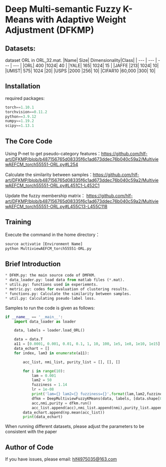 # Deep Multi-semantic Fuzzy K-Means with Adaptive Weight Adjustment (DFKMP)

## Datasets:
dataset ORL in ORL_32.mat. 
|Name| Size| Dimensionality|Class|
| --- | --- | --- | --- | 
|ORL| 400 |1024| 40 |
|YALE| 165| 1024| 15 |
|JAFFE |213| 1024| 10|
|UMIST| 575| 1024 |20|
|USPS |2000 |256| 10|
|CIFAR10 |60,000 |300| 10|
## Installation
required packages:
```python  
torch==1.10.1
torchvision==0.11.2
python==3.9.12
numpy==1.19.2
scipy==1.13.1 
```
## The Core Code
Using P-net to get pseudo-category features：[https://github.com/hlf-art/DFKMP/blob/b487156765d08335f6c1ad673ddec76b040c59a2/MultiviewAEFCM_torch55551-ORL.py#L254 ](https://github.com/hlf-art/DFKMP/blob/b487156765d08335f6c1ad673ddec76b040c59a2/MultiviewAEFCM_torch55551-ORL.py#L254  "[title](https://github.com/hlf-art/DFKMP/blob/b487156765d08335f6c1ad673ddec76b040c59a2/MultiviewAEFCM_torch55551-ORL.py#L254 )")

Calculate the similarity between samples：https://github.com/hlf-art/DFKMP/blob/b487156765d08335f6c1ad673ddec76b040c59a2/MultiviewAEFCM_torch55551-ORL.py#L451C1-L452C1 

Update the fuzzy membership matrix： https://github.com/hlf-art/DFKMP/blob/b487156765d08335f6c1ad673ddec76b040c59a2/MultiviewAEFCM_torch55551-ORL.py#L455C13-L455C118 


## Training
Execute the command in the home directory：
```python
source activatie [Environment Name]
python MultiviewAEFCM_torch55551-ORL.py
```
## Brief Introduction
```python  
* DFKM.py: the main source code of DMFKM.
* data_loader.py: load data from matlab files (*.mat).
* utils.py: functions used in experiemnts.
* metric.py: codes for evaluation of clustering results.
* functions.py: Calculate the similarity between samples.
* util.py: Calculating pseudo-label loss.
```
Samples to run the code is given as follows:
```python
if __name__ == '__main__':
    import data_loader as loader

    data, labels = loader.load_ORL()

    data = data.T
    a11 = [0.0001, 0.001, 0.01, 0.1, 1, 10, 100, 1e5, 1e8, 1e10, 1e15]
    data_echart = []
    for index, lam3 in enumerate(a11):

        acc_list, nmi_list, purity_list = [], [], []

        for i in range(10):
            lam = 0.001
            lam2 = 50
            fuzziness = 1.14
            lr = 1e-08
            print('lam={} lam2={} fuzziness={}'.format(lam,lam2,fuzziness))
            dfkm = DeepMultiviewFuzzyKMeans(data, labels, [data.shape[0], 256, 128], lam=lam, lam2=lam2,lam3=lam3, fuzziness = fuzziness, batch_size=128, lr=lr,num_views=3)
            acc,nmi,purity = dfkm.run()
            acc_list.append(acc),nmi_list.append(nmi),purity_list.append(purity)
        data_echart.append(np.mean(acc_list))
        print(data_echart)
```
When running different datasets, please adjust the parameters to be consistent with the paper
## Author of Code
If you have issues, please email: hlf4975035@163.com
